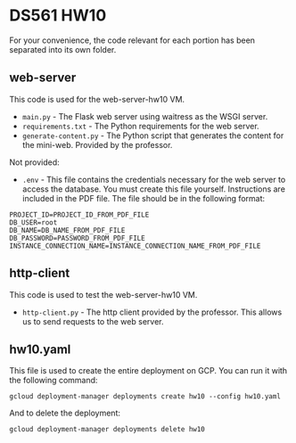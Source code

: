 # DS561 HW10

For your convenience, the code relevant for each portion has been separated into its own folder.

## web-server

This code is used for the web-server-hw10 VM.

- `main.py` - The Flask web server using waitress as the WSGI server.
- `requirements.txt` - The Python requirements for the web server.
- `generate-content.py` - The Python script that generates the content for the mini-web. Provided by the professor.

Not provided:

- `.env` - This file contains the credentials necessary for the web server to access the database. You must create this file yourself. Instructions are included in the PDF file. The file should be in the following format:

```
PROJECT_ID=PROJECT_ID_FROM_PDF_FILE
DB_USER=root
DB_NAME=DB_NAME_FROM_PDF_FILE
DB_PASSWORD=PASSWORD_FROM_PDF_FILE
INSTANCE_CONNECTION_NAME=INSTANCE_CONNECTION_NAME_FROM_PDF_FILE
```

## http-client

This code is used to test the web-server-hw10 VM.

- `http-client.py` - The http client provided by the professor. This allows us to send requests to the web server.

## hw10.yaml

This file is used to create the entire deployment on GCP. You can run it with the following command:

```
gcloud deployment-manager deployments create hw10 --config hw10.yaml
```

And to delete the deployment:

```
gcloud deployment-manager deployments delete hw10
```